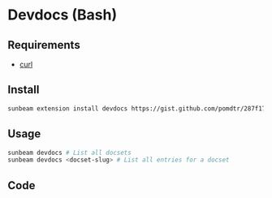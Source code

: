 # Devdocs (Bash)

## Requirements

- [curl](https://curl.haxx.se/)

## Install

```bash
sunbeam extension install devdocs https://gist.github.com/pomdtr/287f173468d1d0e43a43972729d513ec
```

## Usage

```bash
sunbeam devdocs # List all docsets
sunbeam devdocs <docset-slug> # List all entries for a docset
```

## Code

<script src="https://gist.github.com/pomdtr/287f173468d1d0e43a43972729d513ec.js"></script>
